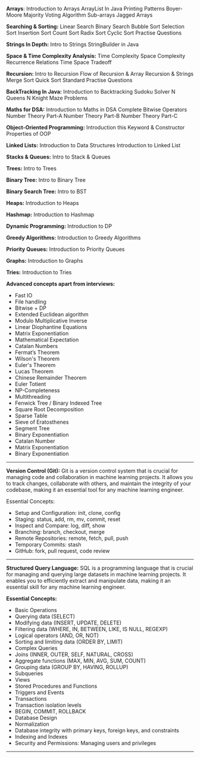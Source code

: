 **Arrays**:
Introduction to Arrays
ArrayList In Java
Printing Patterns
Boyer-Moore Majority Voting Algorithm
Sub-arrays
Jagged Arrays

**Searching & Sorting:**
Linear Search
Binary Search
Bubble Sort
Selection Sort
Insertion Sort
Count Sort
Radix Sort
Cyclic Sort
Practise Questions

**Strings In Depth:**
Intro to Strings
StringBuilder in Java

**Space & Time Complexity Analysis:**
Time Complexity
Space Complexity
Recurrence Relations
Time Space Tradeoff

**Recursion:**
Intro to Recursion
Flow of Recursion & Array
Recursion & Strings
Merge Sort
Quick Sort
Standard Practise Questions

**BackTracking In Java:**
Introduction to Backtracking
Sudoku Solver
N Queens
N Knight
Maze Problems

**Maths for DSA:**
Introduction to Maths in DSA
Complete Bitwise Operators
Number Theory Part-A
Number Theory Part-B
Number Theory Part-C

**Object-Oriented Programming:**
Introduction
this Keyword & Constructor
Properties of OOP

**Linked Lists:**
Introduction to Data Structures
Introduction to Linked List

**Stacks & Queues:**
Intro to Stack & Queues

**Trees:**
Intro to Trees

**Binary Tree:**
Intro to Binary Tree

**Binary Search Tree:**
Intro to BST

**Heaps:**
Introduction to Heaps

**Hashmap:**
Introduction to Hashmap

**Dynamic Programming:**
Introduction to DP

**Greedy Algorithms:**
Introduction to Greedy Algorithms

**Priority Queues:**
Introduction to Priority Queues

**Graphs:**
Introduction to Graphs

**Tries:**
Introduction to Tries

**Advanced concepts apart from interviews:**
- Fast IO
- File handling
- Bitwise + DP
- Extended Euclidean algorithm
- Modulo Multiplicative Inverse
- Linear Diophantine Equations
- Matrix Exponentiation
- Mathematical Expectation
- Catalan Numbers
- Fermat’s Theorem
- Wilson's Theorem
- Euler's Theorem
- Lucas Theorem
- Chinese Remainder Theorem
- Euler Totient
- NP-Completeness
- Multithreading
- Fenwick Tree / Binary Indexed Tree
- Square Root Decomposition
- Sparse Table
- Sieve of Eratosthenes
- Segment Tree
- Binary Exponentiation
- Catalan Number
- Matrix Exponentiation
- Binary Exponentiation

 -------------------------------------------------------------------------------------------------------

**Version Control (Git):** Git is a version control system that is crucial for managing code and collaboration in machine learning projects. It allows you to track changes, collaborate with others, and maintain the integrity of your codebase, making it an essential tool for any machine learning engineer.

Essential Concepts:
- Setup and Configuration: init, clone, config 
- Staging: status, add, rm, mv, commit, reset
- Inspect and Compare: log, diff, show
- Branching: branch, checkout, merge
- Remote Repositories: remote, fetch, pull, push 
- Temporary Commits: stash
- GitHub: fork, pull request, code review

----------------------------------------------------------------------------------------------------------------------

**Structured Query Language:** SQL is a programming language that is crucial for managing and querying large datasets in machine learning projects. It enables you to efficiently extract and manipulate data, making it an essential skill for any machine learning engineer.

**Essential Concepts:**
- Basic Operations
- Querying data SELECT 
- Modifying data INSERT, UPDATE, DELETE 
- Filtering data WHERE, IN, BETWEEN, LIKE, IS NULL, REGEXP 
- Logical operators AND, OR, NOT 
- Sorting and limiting data ORDER BY, LIMIT 
- Complex Queries
- Joins INNER, OUTER, SELF, NATURAL, CROSS 
- Aggregate functions MAX, MIN, AVG, SUM, COUNT 
- Grouping data GROUP BY, HAVING, ROLLUP 
- Subqueries 
- Views 
- Stored Procedures and Functions 
- Triggers and Events 
- Transactions 
- Transaction isolation levels 
- BEGIN, COMMIT, ROLLBACK 
- Database Design 
- Normalization
- Database integrity with primary keys, foreign keys, and constraints 
- Indexing and Indexes
- Security and Permissions: Managing users and privileges

---------------------------------------------------------------------------------------------------------